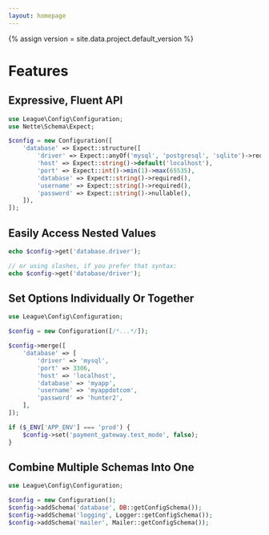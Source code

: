 ```yaml
---
layout: homepage
---
```

<!-- markdownlint-disable first-line-heading -->
{% assign version = site.data.project.default_version %}
<!-- markdownlint-restore -->

# Features

## Expressive, Fluent API

```php
use League\Config\Configuration;
use Nette\Schema\Expect;

$config = new Configuration([
    'database' => Expect::structure([
        'driver' => Expect::anyOf('mysql', 'postgresql', 'sqlite')->required(),
        'host' => Expect::string()->default('localhost'),
        'port' => Expect::int()->min(1)->max(65535),
        'database' => Expect::string()->required(),
        'username' => Expect::string()->required(),
        'password' => Expect::string()->nullable(),
    ]),
]);
```

## Easily Access Nested Values

```php
echo $config->get('database.driver');

// or using slashes, if you prefer that syntax:
echo $config->get('database/driver');
```

## Set Options Individually Or Together

```php
use League\Config\Configuration;

$config = new Configuration([/*...*/]);

$config->merge([
    'database' => [
        'driver' => 'mysql',
        'port' => 3306,
        'host' => 'localhost',
        'database' => 'myapp',
        'username' => 'myappdotcom',
        'password' => 'hunter2',
    ],
]);

if ($_ENV['APP_ENV'] === 'prod') {
    $config->set('payment_gateway.test_mode', false);
}
```

## Combine Multiple Schemas Into One

```php
use League\Config\Configuration;

$config = new Configuration();
$config->addSchema('database', DB::getConfigSchema());
$config->addSchema('logging', Logger::getConfigSchema());
$config->addSchema('mailer', Mailer::getConfigSchema());
```
